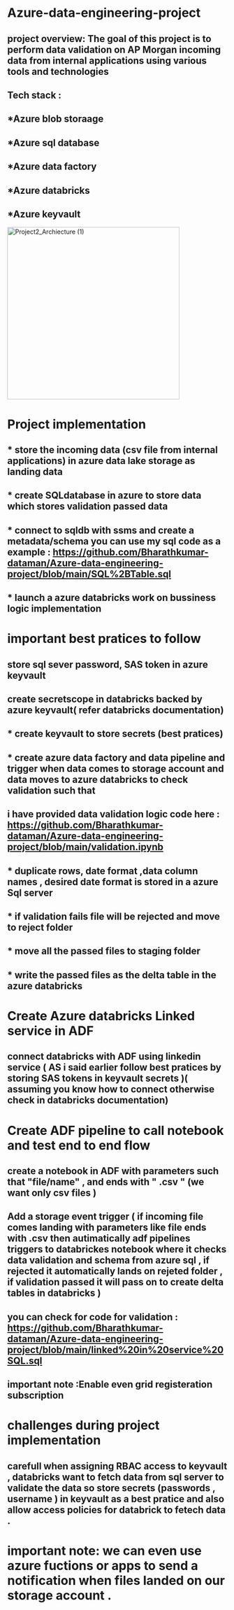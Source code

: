 # Azure-data-engineering-project
   ## project overview: The goal of this project is to perform data validation on AP Morgan incoming  data from internal applications using various tools and technologies 
## Tech stack :
 ##  *Azure blob storaage 
 ##  *Azure sql database
 ##  *Azure data factory
 ##  *Azure databricks
 ##  *Azure keyvault 
               

  <img width="394" alt="Project2_Archiecture (1)" src="https://github.com/user-attachments/assets/0b1e3c36-98cb-4bbf-be28-b01749643fd8">
  
# Project implementation   
  ## * store the incoming data (csv file from internal applications) in azure data lake storage as landing data 
  ## * create SQLdatabase in azure to store data which stores validation passed data 
  ## * connect to sqldb with ssms and create a metadata/schema you can use my sql code as a example : https://github.com/Bharathkumar-dataman/Azure-data-engineering-project/blob/main/SQL%2BTable.sql
  
   ## * launch a azure databricks work on bussiness logic implementation 

# important best pratices to follow 
   ## store sql sever password, SAS token  in azure keyvault 
   ## create secretscope in databricks backed by azure keyvault( refer databricks documentation)
  
  
  
  ##    * create keyvault to store secrets (best pratices)
  ##    * create azure data factory and data pipeline and trigger when data comes to storage account and data moves to azure databricks to check validation such that 

  ## i have provided data validation logic code here : https://github.com/Bharathkumar-dataman/Azure-data-engineering-project/blob/main/validation.ipynb
  
  ##   * duplicate rows, date format ,data column names , desired date format is stored in a azure Sql server 
  ##   * if validation fails file will be rejected and move to reject folder 
  ##   * move all the passed files to staging folder 
  ##   * write the passed files as the delta table in the azure databricks 

# Create Azure databricks Linked service in ADF
 ## connect databricks with ADF using linkedin service ( AS i said  earlier follow best pratices by storing SAS tokens in keyvault secrets )( assuming you know how to connect otherwise check in databricks documentation)

# Create ADF pipeline to call notebook and test end to end flow 
 ## create a notebook in ADF with parameters such that  "file/name" , and ends with " .csv " (we want only csv files )
 ## Add a storage event trigger ( if incoming file comes landing with parameters like file ends with .csv then autimatically adf pipelines triggers to databrickes notebook where it checks data validation and schema from azure sql , if rejected it automatically lands on rejeted folder , if validation passed it will  pass on to create delta tables in databricks )
 ## you can check for code for validation :  https://github.com/Bharathkumar-dataman/Azure-data-engineering-project/blob/main/linked%20in%20service%20SQL.sql

 ## important note :Enable even grid registeration  subscription  


  # challenges during project implementation 
   ##  carefull when assigning RBAC access to keyvault , databricks want to fetch data from sql server to validate the data so store secrets (passwords , username ) in  keyvault as a best pratice and also allow access policies for databrick to fetech data .
   
# important note: we can even use azure fuctions or apps to send a notification  when files landed on our storage  account .



   
